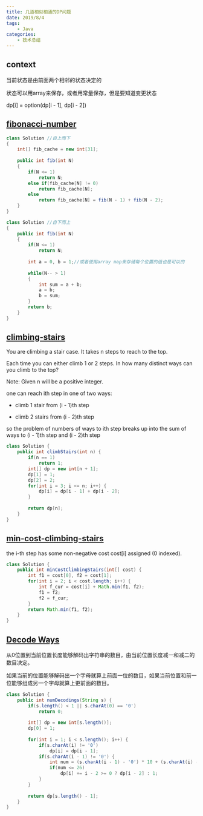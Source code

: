 ```yaml
---
title: 几道相似相通的DP问题
date: 2019/8/4 
tags:
    - Java
categories:
    - 技术总结
---
```


## context

当前状态是由前面两个相邻的状态决定的

状态可以用array来保存，或者用常量保存，但是要知道变更状态

dp[i] = option(dp[i - 1], dp[i - 2])


## [fibonacci-number](https://leetcode.com/problems/fibonacci-number/)

```java
class Solution //自上而下
{
    int[] fib_cache = new int[31];
	
	public int fib(int N)
    {
        if(N <= 1)
            return N;
        else if(fib_cache[N] != 0)
            return fib_cache[N];
		else 
            return fib_cache[N] = fib(N - 1) + fib(N - 2);
    }
}

class Solution //自下而上
{
    public int fib(int N)
    {
        if(N <= 1)
            return N;
        
		int a = 0, b = 1;//或者使用array map来存储每个位置的值也是可以的
		
		while(N-- > 1)
		{
			int sum = a + b;
			a = b;
			b = sum;
		}
        return b;
    }
}
```

## [climbing-stairs](https://leetcode.com/problems/climbing-stairs/)


You are climbing a stair case. It takes n steps to reach to the top.

Each time you can either climb 1 or 2 steps. In how many distinct ways can you climb to the top?

Note: Given n will be a positive integer.

one can reach ith step in one of two ways:

* climb 1 stair from (i - 1)th step

* climb 2 stairs from (i - 2)th step

so the problem of numbers of ways to ith step breaks up into the sum of ways to (i - 1)th step and (i - 2)th step

```java
class Solution {
    public int climbStairs(int n) {
        if(n == 1)
            return 1;
        int[] dp = new int[n + 1];
        dp[1] = 1;
        dp[2] = 2;
        for(int i = 3; i <= n; i++) {
            dp[i] = dp[i - 1] + dp[i - 2];
        }
        
        return dp[n];
    }
}
```

## [min-cost-climbing-stairs](https://leetcode.com/problems/min-cost-climbing-stairs/)

the i-th step has some non-negative cost cost[i] assigned (0 indexed).

```java
class Solution {
    public int minCostClimbingStairs(int[] cost) {
        int f1 = cost[0], f2 = cost[1];
        for(int i = 2; i < cost.length; i++) {
            int f_cur = cost[i] + Math.min(f1, f2);
            f1 = f2;
            f2 = f_cur;
        }
        return Math.min(f1, f2);
    }
}
```

## [Decode Ways](https://leetcode.com/problems/decode-ways/)

从0位置到当前位置长度能够解码出字符串的数目，由当前位置长度减一和减二的数目决定。

如果当前的位置能够解码出一个字母就算上前面一位的数目，如果当前位置和前一位能够组成另一个字母就算上更前面的数目。

```java
class Solution {
    public int numDecodings(String s) {
        if(s.length() < 1 || s.charAt(0) == '0')
            return 0;
        
        int[] dp = new int[s.length()];
        dp[0] = 1;
        
        for(int i = 1; i < s.length(); i++) {
            if(s.charAt(i) != '0')
                dp[i] = dp[i - 1];
            if(s.charAt(i - 1) != '0') {
                int num = (s.charAt(i - 1) - '0') * 10 + (s.charAt(i) - '0');
                if(num <= 26)
                    dp[i] += i - 2 >= 0 ? dp[i - 2] : 1;
            }
        }
        
        return dp[s.length() - 1];
    }
}
```
